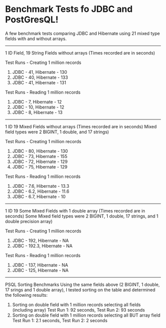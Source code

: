 # Benchmark Tests fo JDBC and PostGresQL!

A few benchmark tests comparing JDBC and Hibernate using 21 mixed type fields with and without arrays.

***
1 ID Field, 19 String Fields without arrays
(Times recorded are in seconds)

Test Runs - Creating 1 million records
1) JDBC - 41, Hibernate - 130
2) JDBC - 40, Hibernate - 133
3) JDBC - 41, Hibernate - 131

Test Runs - Reading 1 million records
1) JDBC - 7, Hibernate - 12
2) JDBC - 10, Hibernate - 12
3) JDBC - 8, Hibernate - 13

***

1 ID 19 Mixed Fields without arrays
(Times recorded are in seconds)
Mixed field types were 2 BIGINT, 1 double, and 17 strings)

Test Runs - Creating 1 million records
1) JDBC - 80, Hibernate - 130
2) JDBC - 73, Hibernate - 155
3) JDBC - 72, Hibernate - 129
4) JDBC - 75, Hibernate - 129

Test Runs - Reading 1 million records
1) JDBC - 7.6, Hibernate - 13.3
2) JDBC - 6.2, Hibernate - 11.6
3) JDBC - 6.7, Hibernate - 10

***
1 ID 19 Some Mixed Fields with 1 double array
(Times recorded are in seconds)
Some Mixed field types were 2 BIGINT, 1 double, 17 strings, and 1 double precision array)

Test Runs - Creating 1 million records
1) JDBC - 192, Hibernate - NA
2) JDBC - 192.3, Hibernate - NA

Test Runs - Reading 1 million records
1) JDBC - 137, Hibernate - NA
2) JDBC - 125, Hibernate - NA
***
PSQL Sorting Benchmarks
Using the same fields above (2 BIGINT, 1 double, 17 srings and 1 double array), I tested sorting on the table and determined the following results:

1) Sorting on double field with 1 million records selecting all fields (including array) 
   Test Run 1: 92 seconds, 
   Test Run 2: 93 seconds
2) Sorting on double field with 1 million records selecting all BUT array field 
   Test Run 1: 2.1 seconds, 
   Test Run 2: 2 seconds

